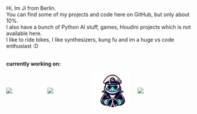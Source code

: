 <div align="center">
 <div style="display: flex; flex-direction: column; align-items: center;">

  <div align="left" >
      Hi, Im Ji from Berlin. <br>You can find some of my projects and code here on GitHub, but only about 10%. <br> I also have a bunch of Python AI stuff, games, Houdini projects which is not available here.<br> I like to ride bikes, I like synthesizers, kung fu and im a huge vs code enthusiast :D
    </div></div>
 </div>
</div>
<br>
<div style="display: flex; justify-content: space-between; align-items: center;">
<div>
 
 **currently working on:**
</div>
<div>
      
</div>
</div>

<div align="center">
 <div style="display: flex; justify-content: space-between; align-items: center;">
    <img src="https://github.com/ji-soft/kubyplexer/blob/main/images/kubyplexernobg.jpg?raw=true" width="90" />
    <img src="https://github.com/ji-soft/ji_ui/blob/master/images/ji_ui_mascot_3.png?raw=true" width="100" />
    <img src="https://github.com/ji-podhead/protobuffctl/blob/main/docs/protobuffctl.png?raw=true" width="100" />
      <img src="https://github.com/ji-soft/ji-soft/blob/main/result1709804787-ezgif.com-resize.gif?raw=true" object-fit="contain" align="right" width="150" />
 </div>
</div>


